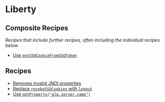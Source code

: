 # Liberty

## Composite Recipes

_Recipes that include further recipes, often including the individual recipes below._

* [Use `getSSOCookieFromSSOToken`](./websphereunavailablessotokenmethod.md)

## Recipes

* [Removes invalid JNDI properties](./removewas2libertynonportablejndilookup.md)
* [Replace `revokeSSOCookies` with `logout`](./websphereunavailablessocookiemethod.md)
* [Use `getProperty("wlp.server.name")`](./servername.md)


